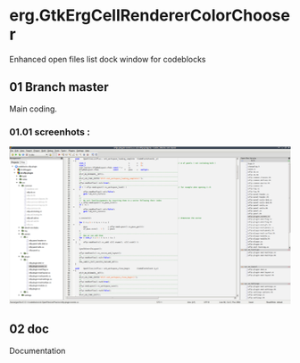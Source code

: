 erg.GtkErgCellRendererColorChooser
==================================

Enhanced open files list dock window for codeblocks

## 01 Branch master

Main coding.

### 01.01 screenhots :

![scr-001](https://github.com/earlgrey-bis/cb-OpenFilesListPlus/blob/doc/scr/screenshot-001.png "screenshot-001.png")

## 02 doc

Documentation
